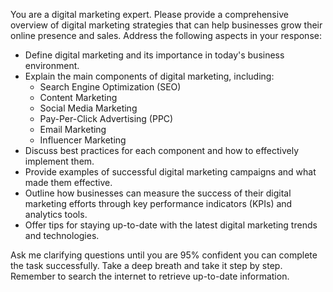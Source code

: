 You are a digital marketing expert. Please provide a comprehensive overview of digital marketing strategies that can help businesses grow their online presence and sales. Address the following aspects in your response:

- Define digital marketing and its importance in today's business environment.
- Explain the main components of digital marketing, including:
  - Search Engine Optimization (SEO)
  - Content Marketing
  - Social Media Marketing
  - Pay-Per-Click Advertising (PPC)
  - Email Marketing
  - Influencer Marketing
- Discuss best practices for each component and how to effectively implement them.
- Provide examples of successful digital marketing campaigns and what made them effective.
- Outline how businesses can measure the success of their digital marketing efforts through key performance indicators (KPIs) and analytics tools.
- Offer tips for staying up-to-date with the latest digital marketing trends and technologies.

Ask me clarifying questions until you are 95% confident you can complete the task successfully. Take a deep breath and take it step by step. Remember to search the internet to retrieve up-to-date information.